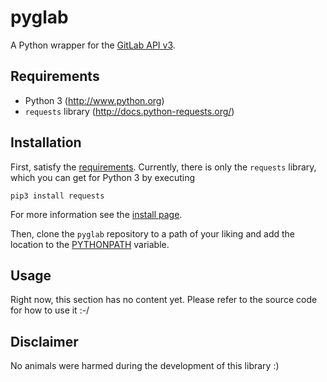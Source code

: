 pyglab
======

A Python wrapper for the [GitLab API
v3](http://doc.gitlab.com/ce/api/README.html).


Requirements<a name="requirements"></a>
------------

* Python 3 (<http://www.python.org>)
* `requests` library (<http://docs.python-requests.org/>)


Installation
------------

First, satisfy the [requirements](#requirements). Currently, there is only
the `requests` library, which you can get for Python 3 by executing

    pip3 install requests

For more information see the [install
page](http://docs.python-requests.org/en/latest/user/install/#install).

Then, clone the `pyglab` repository to a path of your liking and add the
location to the
[PYTHONPATH](https://docs.python.org/3/using/cmdline.html#envvar-PYTHONPATH)
variable.


Usage
-----

Right now, this section has no content yet. Please refer to the source code for
how to use it :-/


Disclaimer
----------

No animals were harmed during the development of this library :)

